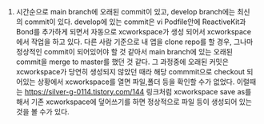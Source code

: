 1. 시간순으로 main branch에 오래된 commit이 있고, develop branch에는 최신의 commit이 있다.
   develop에 있는 commit은 vi Podfile안에 ReactiveKit과 Bond를 추가하게 되면서 자동으로 xcworkspace가 생성 되어서 xcworkspace에서 작업을 하고 있다.
   다른 사람 기준으로 내 앱을 clone repo를 할 경우, 그나마 정상적인 commit이 되어있어야 할 것 같아서 main branch에 있는 오래된 commit을 merge to master를 했던 것 같다.
   그 과정중에 오래된 커밋은 xcworkspace가 당연히 생성되지 않았던 때라 해당 commmit으로 checkout 되어있는 상황에서 xcworkspace를 열면 파일,폴더 등을 확인할 수가 없었다.
   이럴때는 https://silver-g-0114.tistory.com/144 링크처럼 xcworkspace save as를 해서 기존 xcworkspace에 덮어쓰기를 하면 정상적으로 파일 등이 생성되어 있는 것을 볼 수가 있다.
